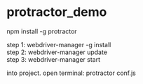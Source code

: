 # protractor_demo

npm install -g protractor

step 1: webdriver-manager -g install </br>
step 2: webdriver-manager update </br>
step 3: webdriver-manager start </br>

into project. open terminal: protractor conf.js

